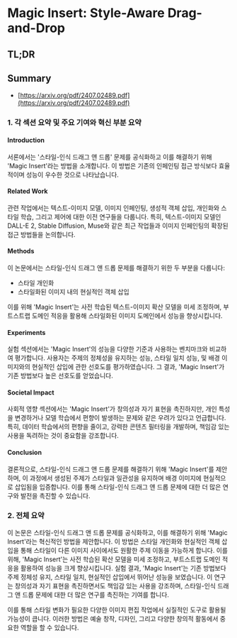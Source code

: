 # Magic Insert: Style-Aware Drag-and-Drop
## TL;DR
## Summary
- [https://arxiv.org/pdf/2407.02489.pdf](https://arxiv.org/pdf/2407.02489.pdf)

### 1. 각 섹션 요약 및 주요 기여와 혁신 부분 요약

#### Introduction
서론에서는 '스타일-인식 드래그 앤 드롭' 문제를 공식화하고 이를 해결하기 위해 'Magic Insert'라는 방법을 소개합니다. 이 방법은 기존의 인페인팅 접근 방식보다 효율적이며 성능이 우수한 것으로 나타났습니다.

#### Related Work
관련 작업에서는 텍스트-이미지 모델, 이미지 인페인팅, 생성적 객체 삽입, 개인화와 스타일 학습, 그리고 제어에 대한 이전 연구들을 다룹니다. 특히, 텍스트-이미지 모델인 DALL-E 2, Stable Diffusion, Muse와 같은 최근 작업들과 이미지 인페인팅의 확장된 접근 방법들을 논의합니다.

#### Methods
이 논문에서는 스타일-인식 드래그 앤 드롭 문제를 해결하기 위한 두 부분을 다룹니다:
- 스타일 개인화
- 스타일화된 이미지 내의 현실적인 객체 삽입

이를 위해 'Magic Insert'는 사전 학습된 텍스트-이미지 확산 모델을 미세 조정하며, 부트스트랩 도메인 적응을 활용해 스타일화된 이미지 도메인에서 성능을 향상시킵니다.

#### Experiments
실험 섹션에서는 'Magic Insert'의 성능을 다양한 기준과 사용하는 벤치마크와 비교하여 평가합니다. 사용자는 주제의 정체성을 유지하는 성능, 스타일 일치 성능, 및 배경 이미지와의 현실적인 삽입에 관한 선호도를 평가하였습니다. 그 결과, 'Magic Insert'가 기존 방법보다 높은 선호도를 얻었습니다.

#### Societal Impact
사회적 영향 섹션에서는 'Magic Insert'가 창의성과 자기 표현을 촉진하지만, 개인 특성을 변경하거나 모델 학습에서 편향이 발생하는 문제와 같은 우려가 있다고 언급합니다. 특히, 데이터 학습에서의 편향을 줄이고, 강력한 콘텐츠 필터링을 개발하며, 책임감 있는 사용을 독려하는 것이 중요함을 강조합니다.

#### Conclusion
결론적으로, 스타일-인식 드래그 앤 드롭 문제를 해결하기 위해 'Magic Insert'를 제안하며, 이 과정에서 생성된 주제가 스타일과 일관성을 유지하며 배경 이미지에 현실적으로 삽입됨을 입증합니다. 이를 통해 스타일-인식 드래그 앤 드롭 문제에 대한 더 많은 연구와 발전을 촉진할 수 있습니다.

### 2. 전체 요약
이 논문은 스타일-인식 드래그 앤 드롭 문제를 공식화하고, 이를 해결하기 위해 'Magic Insert'라는 혁신적인 방법을 제안합니다. 이 방법은 스타일 개인화와 현실적인 객체 삽입을 통해 스타일이 다른 이미지 사이에서도 원활한 주제 이동을 가능하게 합니다. 이를 위해, 'Magic Insert'는 사전 학습된 확산 모델을 미세 조정하고, 부트스트랩 도메인 적응을 활용하여 성능을 크게 향상시킵니다. 실험 결과, 'Magic Insert'는 기존 방법보다 주제 정체성 유지, 스타일 일치, 현실적인 삽입에서 뛰어난 성능을 보였습니다. 이 연구는 창의성과 자기 표현을 촉진하면서도 책임감 있는 사용을 강조하며, 스타일-인식 드래그 앤 드롭 문제에 대한 더 많은 연구를 촉진하는 기여를 합니다.

이를 통해 스타일 변화가 필요한 다양한 이미지 편집 작업에서 실질적인 도구로 활용될 가능성이 큽니다. 이러한 방법은 예술 창작, 디자인, 그리고 다양한 창의적 활동에서 중요한 역할을 할 수 있습니다.
